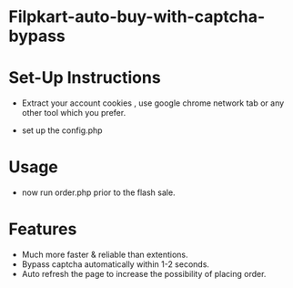 # Filpkart-auto-buy-with-captcha-bypass

  # Set-Up Instructions

  * Extract your account cookies ,
     use google chrome network tab or any other tool which you prefer.

  * set up the config.php

  # Usage

  * now run order.php prior to the flash sale.

  # Features
  
  * Much more faster & reliable than extentions.
  * Bypass captcha automatically within 1-2 seconds.
  * Auto refresh the page to increase the possibility of placing order.
